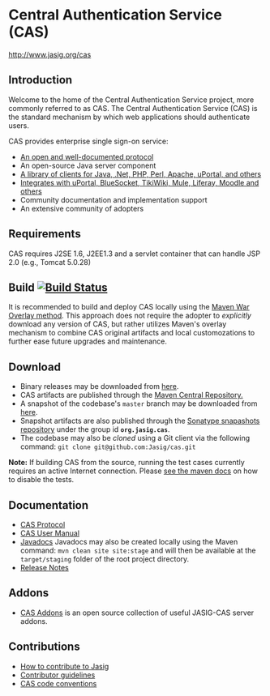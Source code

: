 # Central Authentication Service (CAS)

<http://www.jasig.org/cas>

## Introduction

Welcome to the home of  the Central Authentication Service project, more commonly referred to as CAS.  The Central Authentication Service (CAS) is the standard mechanism by which web applications should authenticate users. 

CAS provides enterprise single sign-on service:

- [An open and well-documented protocol][protocol]
- An open-source Java server component
- [A library of clients for Java, .Net, PHP, Perl, Apache, uPortal, and others](https://wiki.jasig.org/display/CASC/Official+Clients)
- [Integrates with uPortal, BlueSocket, TikiWiki, Mule, Liferay, Moodle and others](https://wiki.jasig.org/display/CAS/CASifying+Applications)
- Community documentation and implementation support
- An extensive community of adopters

## Requirements
CAS requires J2SE 1.6, J2EE1.3 and a servlet container that can handle JSP 2.0 (e.g., Tomcat 5.0.28)

## Build [![Build Status](https://api.travis-ci.org/Jasig/cas.png)](http://travis-ci.org/Jasig/cas)
It is recommended to build and deploy CAS locally using the [Maven War Overlay method](https://wiki.jasig.org/display/CASUM/Best+Practice+-+Setting+Up+CAS+Locally+using+the+Maven2+WAR+Overlay+Method). This approach does not require the adopter to *explicitly* download any version of CAS, but rather utilizes Maven's overlay mechanism to combine CAS original artifacts and local customozations to further ease future upgrades and maintenance.

## Download
- Binary releases may be downloaded from [here](http://www.jasig.org/cas/download).
- CAS artifacts are published through the [Maven Central Repository.](http://mvnrepository.com/artifact/org.jasig.cas)
- A snapshot of the codebase's `master` branch may be downloaded from [here](https://github.com/Jasig/cas/archive/master.zip).
- Snapshot artifacts are also published through the [Sonatype snapashots repository](https://oss.sonatype.org/content/repositories/snapshots/org/jasig/cas/) under the group id **`org.jasig.cas`**.
- The codebase may also be *cloned* using a Git client via the following command:
`git clone git@github.com:Jasig/cas.git`

**Note:** If building CAS from the source, running the test cases currently requires an active Internet connection.
Please [see the maven docs][skip] on how to disable the tests.


## Documentation
- [CAS Protocol][protocol]
- [CAS User Manual](https://wiki.jasig.org/display/CASUM/Home)
- [Javadocs](https://oss.sonatype.org/content/repositories/releases/org/jasig/cas/) 
Javadocs may also be created locally using the Maven command: `mvn clean site site:stage` and will then be available at the `target/staging` folder of the root project directory.
- [Release Notes](https://issues.jasig.org/secure/ReleaseNote.jspa?projectId=10007)

## Addons
- [CAS Addons](https://github.com/Unicon/cas-addons) is an open source collection of useful JASIG-CAS server addons.

## Contributions
- [How to contribute to Jasig](http://www.jasig.org/jasig/contribute)
- [Contributor guidelines](https://github.com/Jasig/cas/wiki/Contributor-Guidelines)
- [CAS code conventions](https://wiki.jasig.org/display/CAS/Code+Conventions)

[protocol]: http://www.jasig.org/cas/protocol
[skip]: http://maven.apache.org/general.html#skip-test
